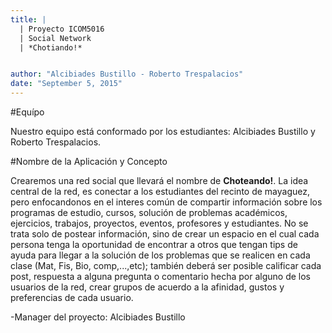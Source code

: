 ```yaml
---
title: | 
  | Proyecto ICOM5016 
  | Social Network 
  | *Chotiando!*


author: "Alcibiades Bustillo - Roberto Trespalacios"
date: "September 5, 2015"
---
```


#Equípo 

Nuestro equipo está conformado por los estudiantes: Alcibiades Bustillo y Roberto Trespalacios.

#Nombre de la Aplicación y Concepto

Crearemos una red social que llevará el nombre de **Choteando!**. La idea central de la red, es conectar
a los estudiantes del recinto de mayaguez, pero enfocandonos en el interes común de compartir información 
sobre los programas de estudio, cursos, solución de problemas académicos, ejercicios, trabajos, proyectos,
eventos, profesores y estudiantes. No se trata solo de postear información, sino de crear un espacio en el
cual cada persona tenga la oportunidad de encontrar a otros que tengan tips de ayuda para llegar a la 
solución de los problemas que se realicen en cada clase (Mat, Fis, Bio, comp,...,etc); también deberá ser
posible calificar cada post, respuesta a alguna pregunta o comentario hecha por alguno de los usuarios de
la red, crear grupos de acuerdo a la afinidad, gustos y preferencias de cada usuario.

-Manager del proyecto: Alcibiades Bustillo

